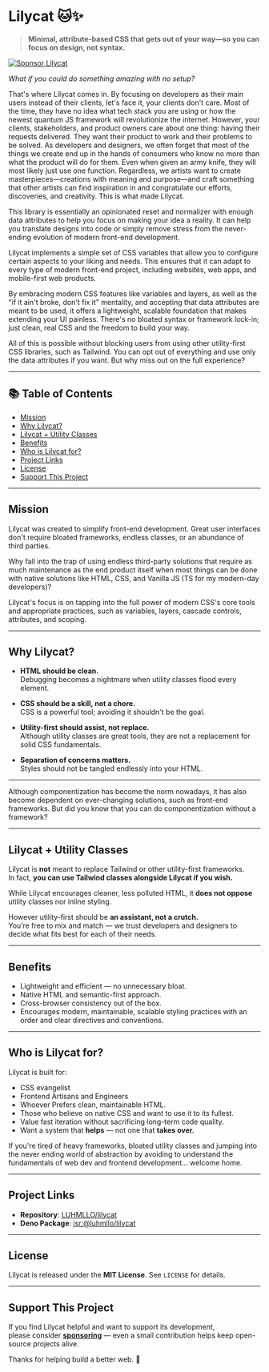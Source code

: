 # Lilycat 🐱✨

> **Minimal, attribute-based CSS that gets out of your way—so you can focus on
> design, not syntax.**

[![Sponsor Lilycat](https://img.shields.io/badge/Sponsor_Lilycat-💖-ff69b4?style=for-the-badge)](https://github.com/sponsors/LUHMLLO)

_What if you could do something amazing with no setup?_

That's where Lilycat comes in. By focusing on developers as their main users
instead of their clients, let's face it, your clients don't care. Most of the
time, they have no idea what tech stack you are using or how the newest quantum
JS framework will revolutionize the internet. However, your clients,
stakeholders, and product owners care about one thing: having their requests
delivered. They want their product to work and their problems to be solved. As
developers and designers, we often forget that most of the things we create end
up in the hands of consumers who know no more than what the product will do for
them. Even when given an army knife, they will most likely just use one
function. Regardless, we artists want to create masterpieces—creations with
meaning and purpose—and craft something that other artists can find inspiration
in and congratulate our efforts, discoveries, and creativity. This is what made
Lilycat.

This library is essentially an opinionated reset and normalizer with enough data
attributes to help you focus on making your idea a reality. It can help you
translate designs into code or simply remove stress from the never-ending
evolution of modern front-end development.

Lilycat implements a simple set of CSS variables that allow you to configure
certain aspects to your liking and needs. This ensures that it can adapt to
every type of modern front-end project, including websites, web apps, and
mobile-first web products.

By embracing modern CSS features like variables and layers, as well as the "if
it ain't broke, don't fix it" mentality, and accepting that data attributes are
meant to be used, it offers a lightweight, scalable foundation that makes
extending your UI painless. There's no bloated syntax or framework lock-in; just
clean, real CSS and the freedom to build your way.

All of this is possible without blocking users from using other utility-first
CSS libraries, such as Tailwind. You can opt out of everything and use only the
data attributes if you want. But why miss out on the full experience?

---

## 📚 Table of Contents

- [Mission](#-mission)
- [Why Lilycat?](#-why-lilycat)
- [Lilycat + Utility Classes](#-important-lilycat-and-utility-classes)
- [Benefits](#-benefits)
- [Who is Lilycat for?](#-who-is-lilycat-for)
- [Project Links](#-project-links)
- [License](#-license)
- [Support This Project](#-support-this-project)

---

## Mission

Lilycat was created to simplify front-end development. Great user interfaces
don't require bloated frameworks, endless classes, or an abundance of third
parties.

Why fall into the trap of using endless third-party solutions that require as
much maintenance as the end product itself when most things can be done with
native solutions like HTML, CSS, and Vanilla JS (TS for my modern-day
developers)?

Lilycat's focus is on tapping into the full power of modern CSS's core tools and
appropriate practices, such as variables, layers, cascade controls, attributes,
and scoping.

---

## Why Lilycat?

- **HTML should be clean.**\
  Debugging becomes a nightmare when utility classes flood every element.

- **CSS should be a skill, not a chore.**\
  CSS is a powerful tool; avoiding it shouldn't be the goal.

- **Utility-first should assist, not replace.**\
  Although utility classes are great tools, they are not a replacement for solid
  CSS fundamentals.

- **Separation of concerns matters.**\
  Styles should not be tangled endlessly into your HTML.

---

Although componentization has become the norm nowadays, it has also become
dependent on ever-changing solutions, such as front-end frameworks. But did you
know that you can do componentization without a framework?

---

## Lilycat + Utility Classes

Lilycat is **not** meant to replace Tailwind or other utility-first frameworks.\
In fact, **you can use Tailwind classes alongside Lilycat if you wish.**

While Lilycat encourages cleaner, less polluted HTML, it **does not oppose**
utility classes nor inline styling.

However utility-first should be **an assistant, not a crutch.**\
You’re free to mix and match — we trust developers and designers to decide what
fits best for each of their needs.

---

## Benefits

- Lightweight and efficient — no unnecessary bloat.
- Native HTML and semantic-first approach.
- Cross-browser consistency out of the box.
- Encourages modern, maintainable, scalable styling practices with an order and
  clear directives and conventions.

---

## Who is Lilycat for?

Lilycat is built for:

- CSS evangelist
- Frontend Artisans and Engineers
- Whoever Prefers clean, maintainable HTML.
- Those who believe on native CSS and want to use it to its fullest.
- Value fast iteration without sacrificing long-term code quality.
- Want a system that **helps** — not one that **takes over.**

If you're tired of heavy frameworks, bloated utility classes and jumping into
the never ending world of abstraction by avoiding to understand the fundamentals
of web dev and frontend development... welcome home.

---

## Project Links

- **Repository**: [LUHMLLO/lilycat](https://github.com/LUHMLLO/lilycat)
- **Deno Package**: [jsr:@luhmllo/lilycat](https://jsr.io/@luhmllo/lilycat)

---

## License

Lilycat is released under the **MIT License**. See `LICENSE` for details.

---

## Support This Project

If you find Lilycat helpful and want to support its development,\
please consider [**sponsoring**](https://github.com/sponsors/LUHMLLO) — even a
small contribution helps keep open-source projects alive.

Thanks for helping build a better web. 🚀
